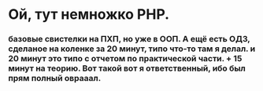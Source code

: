 Ой, тут немножко PHP.
==============
### базовые свистелки на ПХП, но уже в ООП. А ещё есть ОДЗ, сделаное на коленке за 20 минут, типо что-то там я делал. и 20 минут это типо с отчетом по практической части. + 15 минут на теорию. Вот такой вот я ответственный, ибо был прям полный оврааал.